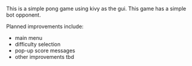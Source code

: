 This is a simple pong game using kivy as the gui. This game has a simple bot opponent.

Planned improvements include:
  - main menu
  - difficulty selection
  - pop-up score messages
  - other improvements tbd
